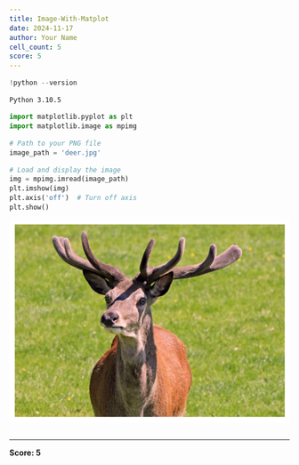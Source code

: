 ```yaml
---
title: Image-With-Matplot
date: 2024-11-17
author: Your Name
cell_count: 5
score: 5
---
```


```python
!python --version
```

    Python 3.10.5



```python
import matplotlib.pyplot as plt
import matplotlib.image as mpimg
```


```python
# Path to your PNG file
image_path = 'deer.jpg'
```


```python
# Load and display the image
img = mpimg.imread(image_path)
plt.imshow(img)
plt.axis('off')  # Turn off axis
plt.show()
```


    
![png](image-with-matplot_files/image-with-matplot_3_0.png)
    



```python

```


---
**Score: 5**
